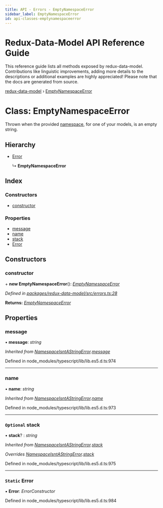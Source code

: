```yaml
---
title: API - Errors - EmptyNamespaceError
sidebar_label: EmptyNamespaceError
id: api-classes-emptynamespaceerror
---
```


# Redux-Data-Model API Reference Guide

This reference guide lists all methods exposed by redux-data-model. Contributions like linguistic improvements, adding
more details to the descriptions or additional examples are highly appreciated! Please note that the docs are
generated from source.

[redux-data-model](../README.md) › [EmptyNamespaceError](emptynamespaceerror.md)

# Class: EmptyNamespaceError

Thrown when the provided [namespace](../interfaces/modeloptions.md#namespace), for one of your models, is an empty string.

## Hierarchy

* [Error](namespaceisntastringerror.md#static-error)

  ↳ **EmptyNamespaceError**

## Index

### Constructors

* [constructor](emptynamespaceerror.md#constructor)

### Properties

* [message](emptynamespaceerror.md#message)
* [name](emptynamespaceerror.md#name)
* [stack](emptynamespaceerror.md#optional-stack)
* [Error](emptynamespaceerror.md#static-error)

## Constructors

###  constructor

\+ **new EmptyNamespaceError**(): *[EmptyNamespaceError](emptynamespaceerror.md)*

*Defined in [packages/redux-data-model/src/errors.ts:28](https://github.com/kayak/redux-data-model/blob/1e00ebf/packages/redux-data-model/src/errors.ts#L28)*

**Returns:** *[EmptyNamespaceError](emptynamespaceerror.md)*

## Properties

###  message

• **message**: *string*

*Inherited from [NamespaceIsntAStringError](namespaceisntastringerror.md).[message](namespaceisntastringerror.md#message)*

Defined in node_modules/typescript/lib/lib.es5.d.ts:974

___

###  name

• **name**: *string*

*Inherited from [NamespaceIsntAStringError](namespaceisntastringerror.md).[name](namespaceisntastringerror.md#name)*

Defined in node_modules/typescript/lib/lib.es5.d.ts:973

___

### `Optional` stack

• **stack**? : *string*

*Inherited from [NamespaceIsntAStringError](namespaceisntastringerror.md).[stack](namespaceisntastringerror.md#optional-stack)*

*Overrides [NamespaceIsntAStringError](namespaceisntastringerror.md).[stack](namespaceisntastringerror.md#optional-stack)*

Defined in node_modules/typescript/lib/lib.es5.d.ts:975

___

### `Static` Error

▪ **Error**: *ErrorConstructor*

Defined in node_modules/typescript/lib/lib.es5.d.ts:984
